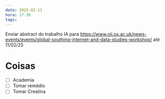 ```yaml
---
date: 2025-02-11
hora: 17:38
tags:
---
```

Enviar abstract do trabalho IA para https://www.oii.ox.ac.uk/news-events/events/global-southing-internet-and-data-studies-workshop/ até 11/02/25



# Coisas
- [ ] Academia
- [ ] Tomar remédio
- [ ] Tomar Creatina
